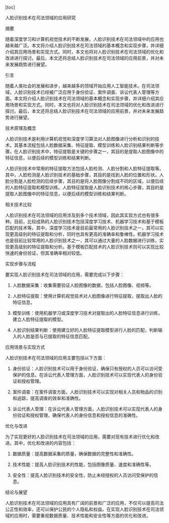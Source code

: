 
[toc]                    
                
                
人脸识别技术在司法领域的应用研究

摘要

随着深度学习和计算机视觉技术的不断发展，人脸识别技术在司法领域中的应用也越来越广泛。本文将介绍人脸识别技术在司法领域的基本概念和实现步骤，并详细介绍其应用场景和实现方式。同时，本文也将对人脸识别技术在司法领域的优化和改进进行探讨。最后，本文还将总结人脸识别技术在司法领域的应用前景，并对未来发展趋势进行展望。

引言

随着人类社会的发展和进步，越来越多的领域开始应用人工智能技术。在司法领域，人脸识别技术已经被广泛应用于身份验证、案件调查、诉讼代表人管理等方面。本文将介绍人脸识别技术在司法领域的基本概念和实现步骤，并详细介绍其应用场景和实现方式。同时，本文也将对人脸识别技术在司法领域的优化和改进进行探讨。最后，本文还将总结人脸识别技术在司法领域的应用前景，并对未来发展趋势进行展望。

技术原理及概念

人脸识别技术是利用计算机视觉和深度学习算法对人脸图像进行分析和识别的技术。其基本流程包括人脸数据采集、特征提取、模型训练和人脸识别结果判断等步骤。在人脸识别技术中，特征提取是关键的步骤之一，其目的是提取人脸图像中的特征信息，以便后续的模型训练和结果判断。

人脸识别技术中常用的特征提取方法包括人脸检测、人脸分割和人脸特征提取等。其中，人脸检测是人脸识别技术的基础步骤，其目的是找到人脸的位置和形状。人脸分割是人脸检测的后续步骤，其目的是将人脸图像分割成不同的区域，以便后续的人脸特征提取和模型训练。人脸特征提取是人脸识别技术的核心步骤，其目的是提取人脸图像中的特征信息，以便后续的模型训练和结果判断。

相关技术比较

人脸识别技术在司法领域的应用涉及到多个技术领域，因此其实现方式也有很多种。目前，比较成熟的人脸识别技术包括深度学习技术、机器学习技术和基于模板匹配的技术等。其中，深度学习技术是目前最常用的人脸识别技术之一，其可以实现更高级别的特征提取和分析，同时也具有更高的准确率和鲁棒性。机器学习技术也是目前比较常用的人脸识别技术之一，其可以通过大量的人脸数据进行训练，实现更高级别的特征提取和分析。基于模板匹配技术的人脸识别技术则可以实现比较快速的身份验证，但其准确率相对较低。

实现步骤与流程

要实现人脸识别技术在司法领域的应用，需要完成以下步骤：

1. 人脸数据采集：收集需要验证人脸图像的数据，包括人脸图像、视频等。

2. 人脸特征提取：使用计算机视觉技术对人脸图像进行特征提取，提取出人脸的特征信息。

3. 模型训练：使用机器学习或深度学习技术对提取出的人脸特征信息进行训练，建立人脸特征提取的模型。

4. 人脸识别结果判断：使用建立好的人脸特征提取模型进行人脸的匹配，判断输入的人脸是否与已提取的特征信息匹配。

应用场景与实现方式

人脸识别技术在司法领域的应用主要包括以下方面：

1. 身份验证：人脸识别技术可以用于身份验证，确保只有授权的人员可以访问受保护的信息。在诉讼代表人管理方面，人脸识别技术可以实现代表人的身份验证和授权管理。

2. 案件调查：在案件调查方面，人脸识别技术可以实现对相关人员和物品的识别和追踪，提高调查的效率和准确性。

3. 诉讼代表人管理：在诉讼代表人管理方面，人脸识别技术可以实现代表人的身份验证和授权管理，确保代表人的身份信息和授权信息的准确性。

优化与改进

为了实现更好的人脸识别技术在司法领域的应用，需要对现有技术进行优化和改进。其中，优化和改进的内容包括：

1. 数据质量：提高数据采集的质量，确保数据的完整性和准确性。

2. 技术性能：提高人脸识别技术的性能，包括图像质量、速度和准确性等。

3. 安全性：提高人脸识别技术的安全性，防止未经授权的人员访问受保护的信息。

结论与展望

人脸识别技术在司法领域的应用具有广阔的前景和广泛的应用，不仅可以提高司法公正性和效率，还可以保护公民的个人隐私和权益。在实现人脸识别技术在司法领域的应用时，需要重视数据质量、技术性能和安全性等方面的优化和改进。

